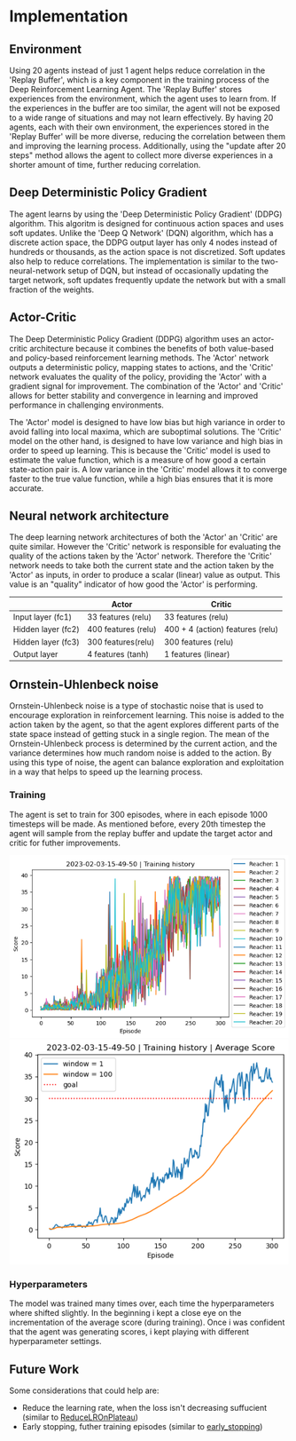 [//]: # (Image References)

[scores]: ./assets/scores_latest.png "Scores"
[average-score]: ./assets/scores_avg_latest.png "Average Score"

# Implementation

## Environment
Using 20 agents instead of just 1 agent helps reduce correlation in the 'Replay Buffer', which is a key component in the training process of the Deep Reinforcement Learning Agent. The 'Replay Buffer' stores experiences from the environment, which the agent uses to learn from. If the experiences in the buffer are too similar, the agent will not be exposed to a wide range of situations and may not learn effectively. By having 20 agents, each with their own environment, the experiences stored in the 'Replay Buffer' will be more diverse, reducing the correlation between them and improving the learning process. Additionally, using the "update after 20 steps" method allows the agent to collect more diverse experiences in a shorter amount of time, further reducing correlation.

## Deep Deterministic Policy Gradient
The agent learns by using the 'Deep Deterministic Policy Gradient' (DDPG) algorithm. This algoritm is designed for continuous action spaces and uses soft updates. Unlike the 'Deep Q Network' (DQN) algorithm, which has a discrete action space, the DDPG output layer has only 4 nodes instead of hundreds or thousands, as the action space is not discretized. Soft updates also help to reduce correlations. The implementation is similar to the two-neural-network setup of DQN, but instead of occasionally updating the target network, soft updates frequently update the network but with a small fraction of the weights.

## Actor-Critic
The Deep Deterministic Policy Gradient (DDPG) algorithm uses an actor-critic architecture because it combines the benefits of both value-based and policy-based reinforcement learning methods. The 'Actor' network outputs a deterministic policy, mapping states to actions, and the 'Critic' network evaluates the quality of the policy, providing the 'Actor' with a gradient signal for improvement. The combination of the 'Actor' and 'Critic' allows for better stability and convergence in learning and improved performance in challenging environments.

The 'Actor' model is designed to have low bias but high variance in order to avoid falling into local maxima, which are suboptimal solutions. The 'Critic' model on the other hand, is designed to have low variance and high bias in order to speed up learning. This is because the 'Critic' model is used to estimate the value function, which is a measure of how good a certain state-action pair is. A low variance in the 'Critic' model allows it to converge faster to the true value function, while a high bias ensures that it is more accurate.

## Neural network architecture
The deep learning network architectures of both the 'Actor' an 'Critic' are quite similar. However the 'Critic' network is responsible for evaluating the quality of the actions taken by the 'Actor' network. Therefore the 'Critic' network needs to take both the current state and the action taken by the 'Actor' as inputs, in order to produce a scalar (linear) value as output. This value is an "quality" indicator of how good the 'Actor' is performing.

|                    | Actor               | Critic                           |
|--------------------|---------------------|----------------------------------|
| Input layer (fc1)  | 33 features (relu)  | 33 features (relu)               |
| Hidden layer (fc2) | 400 features (relu) | 400 + 4 (action) features (relu) |
| Hidden layer (fc3) | 300 features(relu)  | 300 features (relu)              |
| Output layer       | 4 features (tanh)   | 1 features (linear)              |

## Ornstein-Uhlenbeck noise
Ornstein-Uhlenbeck noise is a type of stochastic noise that is used to encourage exploration in reinforcement learning. This noise is added to the action taken by the agent, so that the agent explores different parts of the state space instead of getting stuck in a single region. The mean of the Ornstein-Uhlenbeck process is determined by the current action, and the variance determines how much random noise is added to the action. By using this type of noise, the agent can balance exploration and exploitation in a way that helps to speed up the learning process.

### Training
The agent is set to train for 300 episodes, where in each episode 1000 timesteps will be made. As mentioned before, every 20th timestep the agent will sample from the replay buffer and update the target actor and critic for futher improvements.

![Scores][scores]
![Average Score][average-score]

### Hyperparameters
The model was trained many times over, each time the hyperparameters where shifted slightly. In the beginning i kept a close eye on the incrementation of the average score (during training). Once i was confident that the agent was generating scores, i kept playing with different hyperparameter settings.

## Future Work
Some considerations that could help are:
- Reduce the learning rate, when the loss isn't decreasing suffucient (similar to [ReduceLROnPlateau](https://keras.io/api/callbacks/reduce_lr_on_plateau/))
- Early stopping, futher training episodes (similar to [early_stopping](https://keras.io/api/callbacks/early_stopping/))
